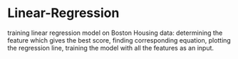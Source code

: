 # Linear-Regression

training linear regression model on Boston Housing data: determining the feature which gives the best score, finding corresponding equation, plotting the regression line, training the model with all the features as an input.
